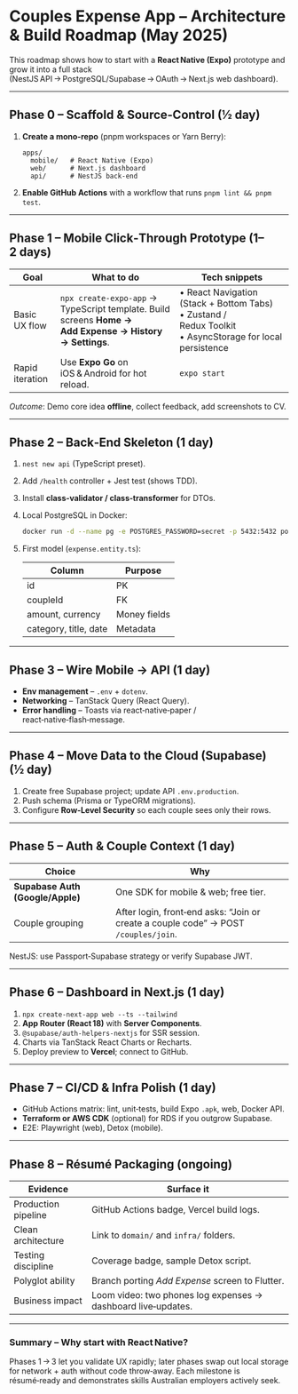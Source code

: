 # Couples Expense App – Architecture & Build Roadmap (May 2025)

This roadmap shows how to start with a **React Native (Expo)** prototype and grow it into a full stack (NestJS API → PostgreSQL/Supabase → OAuth → Next.js web dashboard).

---

## Phase 0 – Scaffold & Source‑Control (½ day)

1. **Create a mono‑repo** (pnpm workspaces or Yarn Berry):

   ```
   apps/
     mobile/   # React Native (Expo)
     web/      # Next.js dashboard
     api/      # NestJS back‑end
   ```

2. **Enable GitHub Actions** with a workflow that runs `pnpm lint && pnpm test`.

---

## Phase 1 – Mobile Click‑Through Prototype (1–2 days)

| Goal            | What to do                                                                                              | Tech snippets                                                                                                 |
| --------------- | ------------------------------------------------------------------------------------------------------- | ------------------------------------------------------------------------------------------------------------- |
| Basic UX flow   | `npx create-expo-app` → TypeScript template. Build screens **Home → Add Expense → History → Settings**. | • React Navigation (Stack + Bottom Tabs)<br>• Zustand / Redux Toolkit<br>• AsyncStorage for local persistence |
| Rapid iteration | Use **Expo Go** on iOS & Android for hot reload.                                                        | `expo start`                                                                                                  |

_Outcome_: Demo core idea **offline**, collect feedback, add screenshots to CV.

---

## Phase 2 – Back‑End Skeleton (1 day)

1. `nest new api` (TypeScript preset).
2. Add `/health` controller + Jest test (shows TDD).
3. Install **class‑validator / class‑transformer** for DTOs.
4. Local PostgreSQL in Docker:

   ```bash
   docker run -d --name pg -e POSTGRES_PASSWORD=secret -p 5432:5432 postgres:16
   ```

5. First model (`expense.entity.ts`):

   | Column                | Purpose      |
   | --------------------- | ------------ |
   | id                    | PK           |
   | coupleId              | FK           |
   | amount, currency      | Money fields |
   | category, title, date | Metadata     |

---

## Phase 3 – Wire Mobile → API (1 day)

- **Env management** – `.env` + `dotenv`.
- **Networking** – TanStack Query (React Query).
- **Error handling** – Toasts via react‑native‑paper / react‑native‑flash‑message.

---

## Phase 4 – Move Data to the Cloud (Supabase) (½ day)

1. Create free Supabase project; update API `.env.production`.
2. Push schema (Prisma or TypeORM migrations).
3. Configure **Row‑Level Security** so each couple sees only their rows.

---

## Phase 5 – Auth & Couple Context (1 day)

| Choice                           | Why                                                                                 |
| -------------------------------- | ----------------------------------------------------------------------------------- |
| **Supabase Auth (Google/Apple)** | One SDK for mobile & web; free tier.                                                |
| Couple grouping                  | After login, front‑end asks: “Join or create a couple code” → POST `/couples/join`. |

NestJS: use Passport‑Supabase strategy or verify Supabase JWT.

---

## Phase 6 – Dashboard in Next.js (1 day)

1. `npx create-next-app web --ts --tailwind`
2. **App Router (React 18)** with **Server Components**.
3. `@supabase/auth-helpers-nextjs` for SSR session.
4. Charts via TanStack React Charts or Recharts.
5. Deploy preview to **Vercel**; connect to GitHub.

---

## Phase 7 – CI/CD & Infra Polish (1 day)

- GitHub Actions matrix: lint, unit‑tests, build Expo `.apk`, web, Docker API.
- **Terraform or AWS CDK** (optional) for RDS if you outgrow Supabase.
- E2E: Playwright (web), Detox (mobile).

---

## Phase 8 – Résumé Packaging (ongoing)

| Evidence            | Surface it                                                    |
| ------------------- | ------------------------------------------------------------- |
| Production pipeline | GitHub Actions badge, Vercel build logs.                      |
| Clean architecture  | Link to `domain/` and `infra/` folders.                       |
| Testing discipline  | Coverage badge, sample Detox script.                          |
| Polyglot ability    | Branch porting _Add Expense_ screen to Flutter.               |
| Business impact     | Loom video: two phones log expenses → dashboard live‑updates. |

---

### Summary – Why start with React Native?

Phases 1 → 3 let you validate UX rapidly; later phases swap out local storage for network + auth without code throw‑away. Each milestone is résumé‑ready and demonstrates skills Australian employers actively seek.
